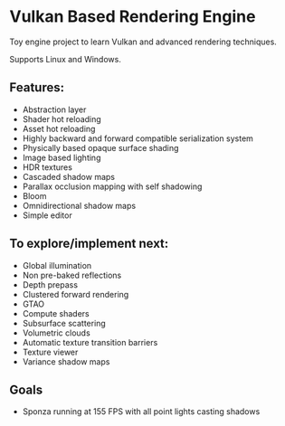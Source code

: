 # Vulkan Based Rendering Engine
Toy engine project to learn Vulkan and advanced rendering techniques.

Supports Linux and Windows.

## Features:
* Abstraction layer
* Shader hot reloading
* Asset hot reloading
* Highly backward and forward compatible serialization system
* Physically based opaque surface shading
* Image based lighting
* HDR textures
* Cascaded shadow maps
* Parallax occlusion mapping with self shadowing
* Bloom
* Omnidirectional shadow maps
* Simple editor

## To explore/implement next:
* Global illumination
* Non pre-baked reflections
* Depth prepass
* Clustered forward rendering
* GTAO
* Compute shaders
* Subsurface scattering
* Volumetric clouds
* Automatic texture transition barriers
* Texture viewer
* Variance shadow maps

## Goals
* Sponza running at 155 FPS with all point lights casting shadows
